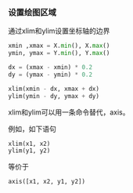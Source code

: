 ### 设置绘图区域

通过xlim和ylim设置坐标轴的边界

```python
xmin ,xmax = X.min(), X.max()
ymin, ymax = Y.min(), Y.max()

dx = (xmax - xmin) * 0.2
dy = (ymax - ymin) * 0.2

xlim(xmin - dx, xmax + dx)
ylim(ymin - dy, ymax + dy)
```

xlim和ylim可以用一条命令替代，axis。

例如，如下语句

```python
xlim(x1, x2)
ylim(y1, y2)
```

等价于

```python
axis([x1, x2, y1, y2])
```
